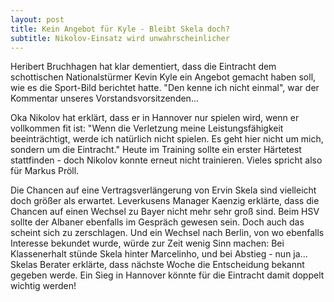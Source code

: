 ```yaml
---
layout: post
title: Kein Angebot für Kyle - Bleibt Skela doch?
subtitle: Nikolov-Einsatz wird unwahrscheinlicher
---
```


Heribert Bruchhagen hat klar dementiert, dass die Eintracht dem schottischen Nationalstürmer Kevin Kyle ein Angebot gemacht haben soll, wie es die Sport-Bild berichtet hatte. "Den kenne ich nicht einmal", war der Kommentar unseres Vorstandsvorsitzenden...

Oka Nikolov hat erklärt, dass er in Hannover nur spielen wird, wenn er vollkommen fit ist: "Wenn die Verletzung meine Leistungsfähigkeit beeinträchtigt, werde ich natürlich nicht spielen. Es geht hier nicht um mich, sondern um die Eintracht." Heute im Training sollte ein erster Härtetest stattfinden - doch Nikolov konnte erneut nicht trainieren. Vieles spricht also für Markus Pröll.

Die Chancen auf eine Vertragsverlängerung von Ervin Skela sind vielleicht doch größer als erwartet. Leverkusens Manager Kaenzig erklärte, dass die Chancen auf einen Wechsel zu Bayer nicht mehr sehr groß sind. Beim HSV sollte der Albaner ebenfalls im Gespräch gewesen sein. Doch auch das scheint sich zu zerschlagen. Und ein Wechsel nach Berlin, von wo ebenfalls Interesse bekundet wurde, würde zur Zeit wenig Sinn machen: Bei Klassenerhalt stünde Skela hinter Marcelinho, und bei Abstieg - nun ja... Skelas Berater erklärte, dass nächste Woche die Entscheidung bekannt gegeben werde. Ein Sieg in Hannover könnte für die Eintracht damit doppelt wichtig werden!
